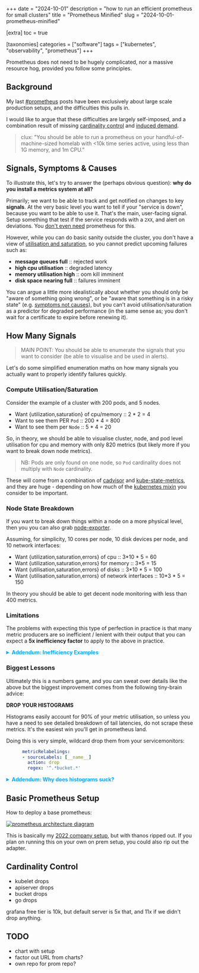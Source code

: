 +++
date = "2024-10-01"
description = "how to run an efficient prometheus for small clusters"
title = "Prometheus Minified"
slug = "2024-10-01-prometheus-minified"

[extra]
toc = true

[taxonomies]
categories = ["software"]
tags = ["kubernetes", "observability", "prometheus"]
+++

Prometheus does not need to be hugely complicated, nor a massive resource hog, provided you follow some principles.

## Background
My last [#prometheus](/tags/prometheus/) posts have been exclusively about large scale production setups, and the difficulties this pulls in.

I would like to argue that these difficulties are largely self-imposed, and a combination result of missing [cardinality control](https://promcon.io/2019-munich/slides/containing-your-cardinality.pdf) and [induced demand](https://en.wikipedia.org/wiki/Induced_demand).

> clux: "You should be able to run a prometheus on your handful-of-machine-sized homelab with <10k time series active, using less than 1G memory, and 1m CPU."

## Signals, Symptoms & Causes

To illustrate this, let's try to answer the (perhaps obvious question): **why do you install a metrics system at all?**

Primarily; we want to be able to track and get notified on changes to key **signals**. At the very basic level you want to tell if your "service is down", because you want to be able to use it. That's the main, user-facing signal. Setup something that test if the service responds with a `2XX`, and alert on deviations. You [don't even need](https://www.checklyhq.com/product/api-monitoring/) prometheus for this.

However, while you can do basic sanity outside the cluster, you don't have a view of [utilisation and saturation](https://www.brendangregg.com/usemethod.html), so you cannot predict upcoming failures such as:

- **message queues full** :: rejected work
- **high cpu utilisation** :: degraded latency
- **memory utilisation high** :: oom kill imminent
- **disk space nearing full** :: failures imminent

You can argue a little more idealistically about whether you should only be "aware of something going wrong", or be "aware that something is in a risky state" (e.g. [symptoms not causes](https://cloud.google.com/blog/topics/developers-practitioners/why-focus-symptoms-not-causes)), but you can't avoid utilisation/saturation as a predictor for degraded performance (in the same sense as; you don't wait for a certificate to expire before renewing it).

## How Many Signals

> MAIN POINT: You should be able to enumerate the signals that you want to consider (be able to visualise and be used in alerts).

Let's do some simplified enumeration maths on how many signals you actually want to properly identify failures quickly.

### Compute Utilisation/Saturation
Consider the example of a cluster with 200 pods, and 5 nodes.

- Want {utilization,saturation} of cpu/memory :: 2 * 2 = 4
- Want to see them PER `Pod` :: 200 * 4 = 800
- Want to see them per `Node` :: 5 * 4 = 20

So, in theory, we should be able to visualise cluster, node, and pod level utilisation for cpu and memory with only 820 metrics (but likely more if you want to break down node metrics).

> NB: Pods are only found on one node, so `Pod` cardinality does not multiply with `Node` cardinality.

These will come from a combination of [cadvisor](https://github.com/google/cadvisor/blob/master/docs/storage/prometheus.md) and [kube-state-metrics](https://github.com/kubernetes/kube-state-metrics), and they are huge - depending on how much of the [kubernetes mixin](https://monitoring.mixins.dev/kubernetes/) you consider to be important.

### Node State Breakdown

If you want to break down things within a node on a more physical level, then you you can also grab [node-exporter](https://github.com/prometheus/node_exporter).

Assuming, for simplicity, 10 cores per node, 10 disk devices per node, and 10 network interfaces:

- Want {utilization,saturation,errors} of cpu :: 3*10 * 5 = 60
- Want {utilization,saturation,errors} for memory :: 3*5 = 15
- Want {utilisation,saturation,errors} of disks :: 3*10 * 5 = 100
- Want {utilisation,saturation,errors} of network interfaces :: 10*3 * 5 = 150

In theory you should be able to get decent node monitoring with less than 400 metrics.

### Limitations

The problems with expecting this type of perfection in practice is that many metric producers are so inefficient / lenient with their output that you can expect a **5x inefficiency factor** to apply to the above in practice.


<details><summary style="cursor:pointer;color:#0af"><b>Addendum: Inefficiency Examples</b></summary>

Minor: `job="kube-state-metrics"` denormalising __disjoint phases__ (never letting old/zero phases go out of scope):

```promql
kube_pod_status_phase{phase="Pending", pod="forgejo-975b98575-fbjz8"} 0
kube_pod_status_phase{phase="Succeeded", pod="forgejo-975b98575-fbjz8"} 0
kube_pod_status_phase{phase="Failed", pod="forgejo-975b98575-fbjz8"} 0
kube_pod_status_phase{phase="Unknown", pod="forgejo-975b98575-fbjz8"} 0
kube_pod_status_phase{phase="Running", pod="forgejo-975b98575-fbjz8"} 1
```

This [may get a fix](https://github.com/kubernetes/kube-state-metrics/issues/2380).

Annoying: `job="node-exporter"` putting tons of labels on metrics such as `node_cpu_seconds_total`:

```promql
{cpu="15", mode="idle"} 1
{cpu="15", mode="iowait"} 1
{cpu="15", mode="irq"} 1
{cpu="15", mode="nice"} 1
{cpu="15", mode="softirq"} 1
{cpu="15", mode="steal"} 1
{cpu="15", mode="system"} 1
{cpu="15", mode="user"}
```

and you can't really do much about this even if you don't care to break down by mode because the [standard recording rules depend on mode](https://github.com/prometheus/node_exporter/blob/b9d0932179a0c5b3a8863f3d6cdafe8584cedc8e/docs/node-mixin/rules/rules.libsonnet#L9-L14) (but you could maybe avoid the per `cpu` breakdown).

Similarly, if you want to support a bunch of the mixin dashboards with container level breakdown, you are also forced to grab a bunch of container level info for e.g. [k8s.rules.container_resource](https://github.com/prometheus-community/helm-charts/blob/71845c4d5795ec552e3ea96036c39dcfb97132ad/charts/kube-prometheus-stack/templates/prometheus/rules-1.14/k8s.rules.container_resource.yaml#L43) unless if you want to rewrite the world.

</details>

### Biggest Lessons

Ultimately this is a numbers game, and you can sweat over details like the above but the biggest improvement comes from the following tiny-brain advice:

**DROP YOUR HISTOGRAMS**

Histograms easily account for 90% of your metric utilisation, so unless you have a need to see detailed breakdown of tail latencies, do not scrape these metrics. It's the easiest win you'll get in prometheus land.

Doing this is very simple, wildcard drop them from your servicemonitors:

```yaml
      metricRelabelings:
      - sourceLabels: [__name__]
        action: drop
        regex: '^.*bucket.*'
```

<details><summary style="cursor:pointer;color:#0af"><b>Addendum: Why does histograms suck?</b></summary>

1. **Multiplicative Cardinality**: histogram buckets multiply metric cardinality by 5-30x (the number of buckets).

This number is multiplicative with regular cardinality:
  * `pod` / `node` labels added by prometheus operator :: if 2000 metric per pod, and scaling to 20 pods, now you have 40000 metrics
  * request information added by users (endpoint, route, status, error) :: 5 eps * 10 routes * 8 statuses * 4 errors = 1600 metrics, but with 30 buckets = 48000

2. **Inefficiency** 30x multiplied information is a bad way to store a few additional signals

If you want P50s or P99s you can compute these in the app with things like [rolling averages](https://en.wikipedia.org/wiki/Moving_average) or rolling quantiles. Some of these are more annoying than others, but there's a lot you can do by just tracking a mean.

> If you want to answer one question, it can in theory be provided by one signal.

If you absolutely must use them, decouple them from your other labels, export them once (not for all your pods in a big deployment) so that you can get the answer you need cheaply.

TODO: link to native histograms
TODO: link to the talk everyone references

</details>

## Basic Prometheus Setup
How to deploy a base prometheus:


[![prometheus architecture diagram](/imgs/prometheus/prometheus-simple.webp)](/imgs/prometheus/prometheus-simple.webp)

This is basically my [2022 company setup](/post/2022-01-11-prometheus-ecosystem/), but with thanos ripped out. If you plan on running this on your own on prem setup, you could also rip out the adapter.

## Cardinality Control

- kubelet drops
- apiserver drops
- bucket drops
- go drops

grafana free tier is 10k, but default server is 5x that, and 11x if we didn't drop anything.

## TODO

- chart with setup
- factor out URL from charts?
- own repo for prom repo?
